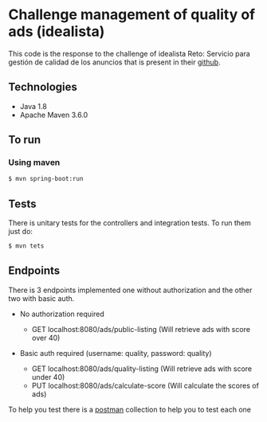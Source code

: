 # Challenge management of quality of ads (idealista)

This code is the response to the challenge of idealista Reto: Servicio para gestión de calidad de los anuncios that is present in their [github](https://github.com/idealista/coding-test-ranking).

## Technologies
* Java 1.8
* Apache Maven 3.6.0

## To run
### Using maven
```bash
$ mvn spring-boot:run
```

## Tests
There is unitary tests for the controllers and integration tests.
To run them just do:
```bash
$ mvn tets
```

## Endpoints
There is 3 endpoints implemented one without authorization and the other two with basic auth.

 * No authorization required
    * GET localhost:8080/ads/public-listing (Will retrieve ads with score over 40)
 
 * Basic auth required (username: quality, password: quality)
     * GET localhost:8080/ads/quality-listing  (Will retrieve ads with score under 40)
     * PUT localhost:8080/ads/calculate-score  (Will calculate the scores of ads)

To help you test there is a [postman](https://www.getpostman.com/) collection to help you to test each one

